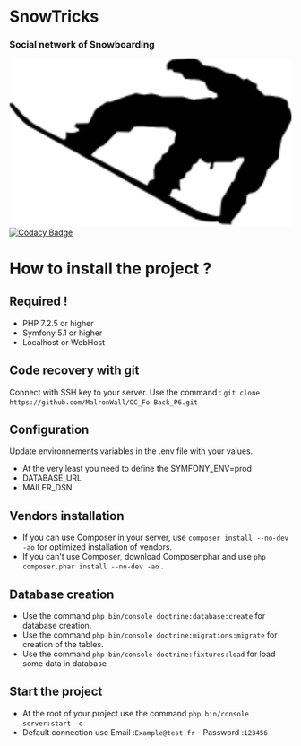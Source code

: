 # SnowTricks
### Social network of Snowboarding
![GitHub Logo](/public/images/favicon.png)
[![Codacy Badge](https://app.codacy.com/project/badge/Grade/0c0e4612508c42edb9cc18a8960bcdd8)](https://www.codacy.com/manual/Hichamzrk/OC_P6_SnowTricks/dashboard?utm_source=github.com&amp;utm_medium=referral&amp;utm_content=Hichamzrk/OC_P6_SnowTricks&amp;utm_campaign=Badge_Grade)

# How to install the project ?

## Required !

- PHP 7.2.5 or higher
- Symfony 5.1 or higher
- Localhost or WebHost

## Code recovery with git

Connect with SSH key to your server.
Use the command : `git clone https://github.com/MalronWall/OC_Fo-Back_P6.git`

## Configuration

Update environnements variables in the .env file with your values. 

- At the very least you need to define the SYMFONY_ENV=prod
- DATABASE_URL
- MAILER_DSN

## Vendors installation

- If you can use Composer in your server, use `composer install --no-dev -ao` for optimized installation of vendors.
- If you can't use Composer, download Composer.phar and use `php composer.phar install --no-dev -ao` .

## Database creation

- Use the command `php bin/console doctrine:database:create` for database creation.
- Use the command `php bin/console doctrine:migrations:migrate` for creation of the tables.
- Use the command `php bin/console doctrine:fixtures:load` for load some data in database

## Start the project

- At the root of your project use the command `php bin/console server:start -d`
- Default connection use Email :`Example@test.fr` - Password :`123456`
